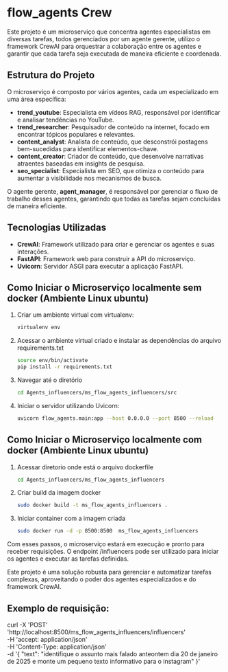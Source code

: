 # flow_agents Crew

Este projeto é um microserviço que concentra agentes especialistas em diversas tarefas, todos gerenciados por um agente gerente, utilizo o framework CrewAI para orquestrar a colaboração entre os agentes e garantir que cada tarefa seja executada de maneira eficiente e coordenada.

## Estrutura do Projeto

O microserviço é composto por vários agentes, cada um especializado em uma área específica:

- **trend_youtube**: Especialista em vídeos RAG, responsável por identificar e analisar tendências no YouTube.
- **trend_researcher**: Pesquisador de conteúdo na internet, focado em encontrar tópicos populares e relevantes.
- **content_analyst**: Analista de conteúdo, que desconstrói postagens bem-sucedidas para identificar elementos-chave.
- **content_creator**: Criador de conteúdo, que desenvolve narrativas atraentes baseadas em insights de pesquisa.
- **seo_specialist**: Especialista em SEO, que otimiza o conteúdo para aumentar a visibilidade nos mecanismos de busca.

O agente gerente, **agent_manager**, é responsável por gerenciar o fluxo de trabalho desses agentes, garantindo que todas as tarefas sejam concluídas de maneira eficiente.

## Tecnologias Utilizadas

- **CrewAI**: Framework utilizado para criar e gerenciar os agentes e suas interações.
- **FastAPI**: Framework web para construir a API do microserviço.
- **Uvicorn**: Servidor ASGI para executar a aplicação FastAPI.

## Como Iniciar o Microserviço localmente sem docker (Ambiente Linux ubuntu)

1. Criar um ambiente virtual com virtualenv:
   ```sh
   virtualenv env
2. Acessar o ambiente virtual criado e instalar as dependências do arquivo requirements.txt
    ```sh
    source env/bin/activate
    pip install -r requirements.txt
3. Navegar até o diretório
    ```sh
    cd Agents_influencers/ms_flow_agents_influencers/src
4. Iniciar o servidor utilizando Uvicorn:
    ```sh
    uvicorn flow_agents.main:app --host 0.0.0.0 --port 8500 --reload

## Como Iniciar o Microserviço localmente com docker (Ambiente Linux ubuntu)

1. Acessar diretorio onde está o arquivo dockerfile
    ```sh
    cd Agents_influencers/ms_flow_agents_influencers
2. Criar build da imagem docker
    ```sh
    sudo docker build -t ms_flow_agents_influencers .
3. Iniciar container com a imagem criada
    ```sh
    sudo docker run -d -p 8500:8500  ms_flow_agents_influencers


Com esses passos, o microserviço estará em execução e pronto para receber requisições. O endpoint /influencers pode ser utilizado para iniciar os agentes e executar as tarefas definidas.

Este projeto é uma solução robusta para gerenciar e automatizar tarefas complexas, aproveitando o poder dos agentes especializados e do framework CrewAI.

## Exemplo de requisição:
curl -X 'POST' \
  'http://localhost:8500/ms_flow_agents_influencers/influencers' \
  -H 'accept: application/json' \
  -H 'Content-Type: application/json' \
  -d '{
  "text": "identifique o assunto mais falado anteontem dia 20 de janeiro de 2025 e monte um pequeno texto informativo para o instagram"
}'
